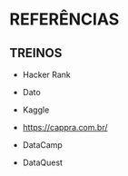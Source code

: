 # **REFERÊNCIAS**

## **TREINOS**

- Hacker Rank
- Dato
- Kaggle

- https://cappra.com.br/


- DataCamp
- DataQuest
